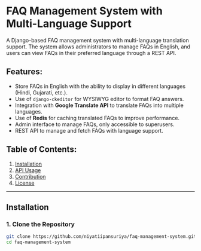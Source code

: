 # FAQ Management System with Multi-Language Support

A Django-based FAQ management system with multi-language translation support. The system allows administrators to manage FAQs in English, and users can view FAQs in their preferred language through a REST API.

## Features:
- Store FAQs in English with the ability to display in different languages (Hindi, Gujarati, etc.).
- Use of `django-ckeditor` for WYSIWYG editor to format FAQ answers.
- Integration with **Google Translate API** to translate FAQs into multiple languages.
- Use of **Redis** for caching translated FAQs to improve performance.
- Admin interface to manage FAQs, only accessible to superusers.
- REST API to manage and fetch FAQs with language support.

## Table of Contents:
1. [Installation](#installation)
2. [API Usage](#api-usage)
3. [Contribution](#contribution)
4. [License](#license)

---

## Installation

### 1. Clone the Repository

```bash
git clone https://github.com/niyatiipansuriya/faq-management-system.git
cd faq-management-system
